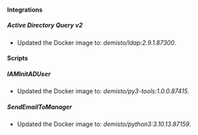 
#### Integrations

##### Active Directory Query v2

- Updated the Docker image to: *demisto/ldap:2.9.1.87300*.

#### Scripts

##### IAMInitADUser

- Updated the Docker image to: *demisto/py3-tools:1.0.0.87415*.
##### SendEmailToManager

- Updated the Docker image to: *demisto/python3:3.10.13.87159*.
